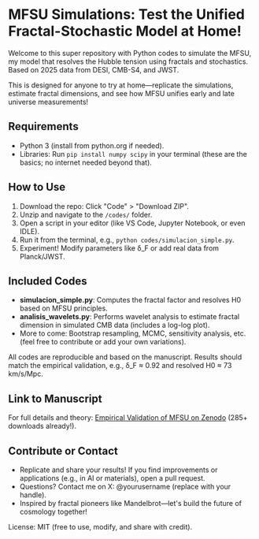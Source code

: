 # MFSU Simulations: Test the Unified Fractal-Stochastic Model at Home!

Welcome to this super repository with Python codes to simulate the MFSU, my model that resolves the Hubble tension using fractals and stochastics. Based on 2025 data from DESI, CMB-S4, and JWST.

This is designed for anyone to try at home—replicate the simulations, estimate fractal dimensions, and see how MFSU unifies early and late universe measurements!

## Requirements
- Python 3 (install from python.org if needed).
- Libraries: Run `pip install numpy scipy` in your terminal (these are the basics; no internet needed beyond that).

## How to Use
1. Download the repo: Click "Code" > "Download ZIP".
2. Unzip and navigate to the `/codes/` folder.
3. Open a script in your editor (like VS Code, Jupyter Notebook, or even IDLE).
4. Run it from the terminal, e.g., `python codes/simulacion_simple.py`.
5. Experiment! Modify parameters like δ_F or add real data from Planck/JWST.

## Included Codes
- **simulacion_simple.py**: Computes the fractal factor and resolves H0 based on MFSU principles.
- **analisis_wavelets.py**: Performs wavelet analysis to estimate fractal dimension in simulated CMB data (includes a log-log plot).
- More to come: Bootstrap resampling, MCMC, sensitivity analysis, etc. (feel free to contribute or add your own variations).

All codes are reproducible and based on the manuscript. Results should match the empirical validation, e.g., δ_F ≈ 0.92 and resolved H0 ≈ 73 km/s/Mpc.

## Link to Manuscript
For full details and theory: [Empirical Validation of MFSU on Zenodo](https://zenodo.org/records/16353348) (285+ downloads already!).

## Contribute or Contact
- Replicate and share your results! If you find improvements or applications (e.g., in AI or materials), open a pull request.
- Questions? Contact me on X: @yourusername (replace with your handle).
- Inspired by fractal pioneers like Mandelbrot—let's build the future of cosmology together!

License: MIT (free to use, modify, and share with credit).

